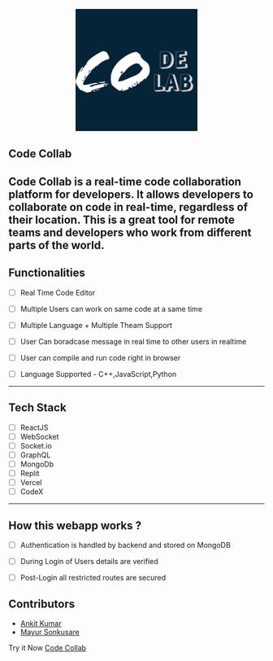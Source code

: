 <p align="center">
	<img width="240" src="https://github.com/ankit-pn/Code-Collab/blob/main/Frontend/src/assets/LOGO1.png" />
	</p>

<p align="center">
	<h2 align="left"> Code Collab </h2>
</p>


Code Collab is a real-time code collaboration platform for developers. It allows developers to collaborate on code in real-time, regardless of their location. This is a great tool for remote teams and developers who work from different parts of the world.
---

## Functionalities
- [ ]  Real Time Code Editor
- [ ]  Multiple Users can work on same code at a same time
- [ ]  Multiple Language + Multiple Theam Support
- [ ]  User Can boradcase message in real time to other users in realtime
- [ ]  User can compile and run code right in browser
- [ ]  Language Supported - C++,JavaScript,Python


------------

## Tech Stack
- [ ]  ReactJS
- [ ]  WebSocket
- [ ]  Socket.io
- [ ]  GraphQL
- [ ]  MongoDb
- [ ]  Replit
- [ ]  Vercel
- [ ]  CodeX

-------------

## How this webapp works ?
- [ ] Authentication is handled by backend and stored on MongoDB
- [ ] During Login of Users details are verified
- [ ] Post-Login all restricted routes are secured




## Contributors
* [Ankit Kumar](https://github.com/ankit-pn)
* [Mayur Sonkusare](https://github.com/mayur-ud)

Try it Now [Code Collab](https://code-kolab.vercel.app/)
